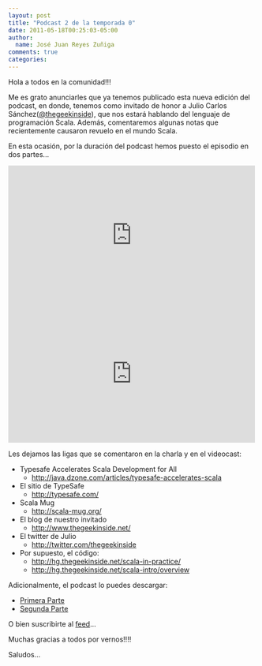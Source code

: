 ```yaml
---
layout: post
title: "Podcast 2 de la temporada 0"
date: 2011-05-18T00:25:03-05:00
author:
  name: José Juan Reyes Zuñiga
comments: true
categories: 
---
```

Hola a todos en la comunidad!!!

Me es grato anunciarles que ya tenemos publicado esta nueva edición del podcast, en donde, tenemos como invitado de honor a Julio Carlos Sánchez(<a href="http://twitter.com/thegeekinside">@thegeekinside</a>), que nos estará hablando del lenguaje de programación Scala. Además, comentaremos algunas notas que recientemente causaron revuelo en el mundo Scala.

En esta ocasión, por la duración del podcast hemos puesto el episodio en dos partes...

<iframe src="https://player.vimeo.com/video/23895985?color=06a113" height="281" width="500" frameborder="0"></iframe>
<!-- more -->
<iframe src="https://player.vimeo.com/video/23964525?color=06a113" height="281" width="500" frameborder="0"></iframe>

Les dejamos las ligas que se comentaron en la charla y en el videocast:
<ul>
  <li>Typesafe Accelerates Scala Development for All
<ul>
  <li><a href="http://java.dzone.com/articles/typesafe-accelerates-scala">http://java.dzone.com/articles/typesafe-accelerates-scala</a></li>
</ul>
</li>
  <li>El sitio de TypeSafe
<ul>
  <li><a href="http://typesafe.com/">http://typesafe.com/</a></li>
</ul>
</li>
  <li>Scala Mug
<ul>
  <li><a href="http://scala-mug.org/">http://scala-mug.org/</a></li>
</ul>
</li>
  <li>El blog de nuestro invitado
<ul>
  <li><a href="http://www.thegeekinside.net/">http://www.thegeekinside.net/</a></li>
</ul>
</li>
  <li>El twitter de Julio
<ul>
  <li><a href="http://twitter.com/thegeekinside">http://twitter.com/thegeekinside</a></li>
</ul>
</li>
  <li>Por supuesto, el código:
<ul>
  <li><a href="http://hg.thegeekinside.net/scala-in-practice/">http://hg.thegeekinside.net/scala-in-practice/</a></li>
  <li><a href="http://hg.thegeekinside.net/scala-intro/overview">http://hg.thegeekinside.net/scala-intro/overview</a></li>
</ul>
</li>
</ul>
Adicionalmente, el podcast lo puedes descargar:
<ul>
  <li><a href="http://s3.amazonaws.com/media.vivecodigo.org/podcast/temporada0/ViveCodigo00x02_a.mov">Primera Parte</a></li>
  <li><a href="http://s3.amazonaws.com/media.vivecodigo.org/podcast/temporada0/ViveCodigo00x02_b.mov">Segunda Parte</a></li>
</ul>
O bien suscribirte al <a href="http://vivecodigo.org/feed.xml">feed</a>...

Muchas gracias a todos por vernos!!!!

Saludos...
